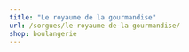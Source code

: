 ```yaml
---
title: "Le royaume de la gourmandise"
url: /sorgues/le-royaume-de-la-gourmandise/
shop: boulangerie
---
```

